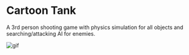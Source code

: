 ﻿# Cartoon Tank

A 3rd person shooting game with physics simulation for all objects and searching/attacking AI for enemies.

![gif](tank.gif)
